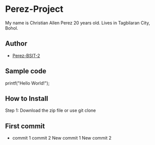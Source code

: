 # Perez-Project
My name is Christian Allen Perez 20 years old. Lives in Tagbilaran City, Bohol.
## Author
* [Perez-BSIT-2](https://github.com/Browniesskrt-BSIT-2)
## Sample code
printf("Hello World!");
## How to Install
Step 1: Download the zip file or use git clone
## First commit
* commit 1 
commit 2
New commit 1
New commit 2